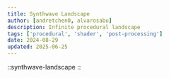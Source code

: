 ```yaml
---
title: Synthwave Landscape
author: [andretchen0, alvarosabu]
description: Infinite procedural landscape
tags: ['procedural', 'shader', 'post-processing']
date: 2024-08-29
updated: 2025-06-25
---
```


::synthwave-landscape
::

